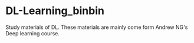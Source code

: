 # DL-Learning_binbin
Study materials of DL.
These materials are mainly come form Andrew NG's Deep learning course.
